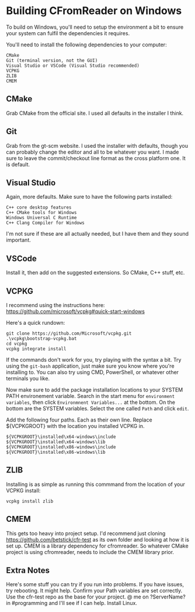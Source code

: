 # Building CFromReader on Windows
To build on Windows, you'll need to setup the environment a bit to ensure your system can fulfil the dependencies it requires.

You'll need to install the following dependencies to your computer:
```
CMake
Git (terminal version, not the GUI)
Visual Studio or VSCode (Visual Studio recommended)
VCPKG
ZLIB
CMEM
```

## CMake
Grab CMake from the official site. I used all defaults in the installer I think.

## Git
Grab from the gt-scm website. I used the installer with defaults, though you can probably change the editor and all to be whatever you want. I made sure to leave the commit/checkout line format as the cross platform one. It is default.

## Visual Studio
Again, more defaults. Make sure to have the following parts installed:
```
C++ core desktop features
C++ CMake tools for Windows
Windows Universal C Runtime
C++ Clang Compiler for Windows
```
I'm not sure if these are all actually needed, but I have them and they sound important.

## VSCode
Install it, then add on the suggested extensions. So CMake, C++ stuff, etc.

## VCPKG
I recommend using the instructions here: https://github.com/microsoft/vcpkg#quick-start-windows

Here's a quick rundown: 
```
git clone https://github.com/Microsoft/vcpkg.git
.\vcpkg\bootstrap-vcpkg.bat
cd vcpkg
vcpkg integrate install
```

If the commands don't work for you, try playing with the syntax a bit. Try using the `git-bash` application, just make sure you know where you're installing to. You can also try using CMD, PowerShell, or whatever other terminals you like.

Now make sure to add the package installation locations to your SYSTEM PATH environement variable. Search in the start menu for `environment variables`, then click `Environmnent Variables...` at the bottom. On the bottom are the SYSTEM variables. Select the one called `Path` and click `edit`.

Add the following four paths. Each as their own line. Replace ${VCPKGROOT} with the location you installed VCPKG in.
```
${VCPKGROOT}\installed\x64-windows\include
${VCPKGROOT}\installed\x64-windows\lib
${VCPKGROOT}\installed\x86-windows\include
${VCPKGROOT}\installed\x86-windows\lib
```

## ZLIB
Installing is as simple as running this commmand from the location of your VCPKG install:
```
vcpkg install zlib
```

## CMEM
This gets too heavy into project setup. I'd recommend just cloning https://github.com/betstick/cfr-test as its own folder and looking at how it is set up. CMEM is a library dependency for cfromreader. So whatever CMake project is using cfromreader, needs to include the CMEM library prior.

## Extra Notes
Here's some stuff you can try if you run into problems.
If you have issues, try rebooting. It might help. 
Confirm your Path variables are set correctly.
Use the cfr-test repo as the base for your project.
@ me on ?ServerName? in #programming and I'll see if I can help.
Install Linux.